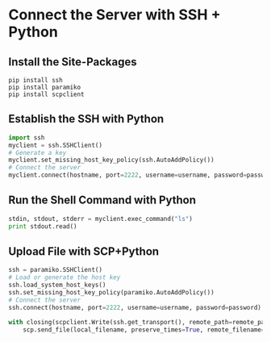 # Connect the Server with SSH + Python

## Install the Site-Packages

```
pip install ssh
pip install paramiko
pip install scpclient
```

## Establish the SSH with Python

```python
import ssh
myclient = ssh.SSHClient()
# Generate a key
myclient.set_missing_host_key_policy(ssh.AutoAddPolicy())
# Connect the server
myclient.connect(hostname, port=2222, username=username, password=password)
```

## Run the Shell Command with Python
```python
stdin, stdout, stderr = myclient.exec_command("ls")
print stdout.read()
```

## Upload File with SCP+Python

```python
ssh = paramiko.SSHClient()
# Load or generate the host key 
ssh.load_system_host_keys()
ssh.set_missing_host_key_policy(paramiko.AutoAddPolicy())
# Connect the server
ssh.connect(hostname, port=2222, username=username, password=password)

with closing(scpclient.Write(ssh.get_transport(), remote_path=remote_path)) as scp:
    scp.send_file(local_filename, preserve_times=True, remote_filename=remote_filename)
```
